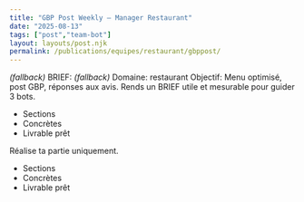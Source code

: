 ```yaml
---
title: "GBP Post Weekly — Manager Restaurant"
date: "2025-08-13"
tags: ["post","team-bot"]
layout: layouts/post.njk
permalink: /publications/equipes/restaurant/gbppost/
---
```

*(fallback)* BRIEF:
*(fallback)* Domaine: restaurant
Objectif: Menu optimisé, post GBP, réponses aux avis.
Rends un BRIEF utile et mesurable pour guider 3 bots.

- Sections
- Concrètes
- Livrable prêt

Réalise ta partie uniquement.

- Sections
- Concrètes
- Livrable prêt
